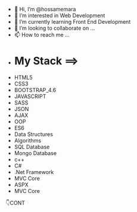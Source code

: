 - 👋 Hi, I’m @hossamemara
- 👀 I’m interested in Web Development
- 🌱 I’m currently learning Front End Development
- 💞️ I’m looking to collaborate on ...
- 📫 How to reach me ...
- <h1>My Stack ==></h1> 
<ul>
  <li>HTML5</li>
  <li>CSS3</li>
  <li>BOOTSTRAP_4.6</li>
  <li>JAVASCRIPT</li>
  <li>SASS</li>
  <li>JSON</li>
  <li>AJAX</li>
  <li>OOP</li>
  <li>ES6</li>
  <li>Data Structures</li>
  <li>Algorithms</li>
  <li>SQL Database</li>
  <li>Mongo Database</li>
  <li>c++</li>
  <li>C#</li>
  <li>.Net Framework</li>
  <li>MVC Core</li>
  <li>ASPX</li>
  <li>MVC Core</li>
</ul>
👇CONT

